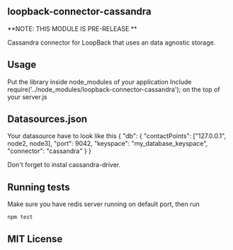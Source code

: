 ## loopback-connector-cassandra

**NOTE: THIS MODULE IS PRE-RELEASE **

Cassandra connector for LoopBack that uses an data agnostic storage.

## Usage

Put the library inside node_modules of your application
Include require('../node_modules/loopback-connector-cassandra'); on the top of your server.js

## Datasources.json
Your datasource have to look like this
{
  "db": {
    "contactPoints": ["127.0.0.1", node2, node3],
    "port": 9042,
    "keyspace": "my_database_keyspace",
    "connector": "cassandra"
  }
}

Don't forget to instal cassandra-driver.

## Running tests

Make sure you have redis server running on default port, then run

    npm test


## MIT License

